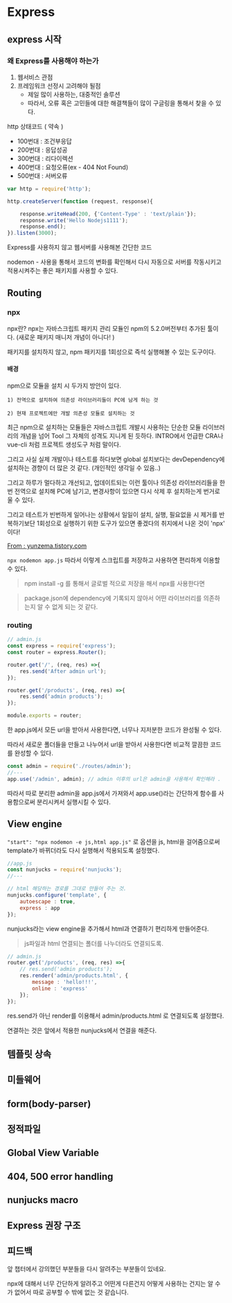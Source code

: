 # Express

## express 시작

### 왜 Express를 사용해야 하는가

1. 웹서비스 관점
2. 프레임워크 선정시 고려해야 될점
    - 제일 많이 사용하는, 대중적인 솔루션
    - 따라서, 오류 혹은 고민들에 대한 해결책들이 많이 구글링을 통해서 찾을 수 있다.

http 상태코드 ( 약속 )
- 100번대 : 조건부응답 
- 200번대 : 응답성공
- 300번대 : 리다이렉션
- 400번대 : 요청오류(ex - 404 Not Found)
- 500번대 : 서버오류

```js
var http = require('http');

http.createServer(function (request, response){

    response.writeHead(200, {'Content-Type' : 'text/plain'});
    response.write('Hello Nodejs1111');
    response.end();
}).listen(3000);
```

Express를 사용하지 않고 웹서버를 사용해본 간단한 코드 
 

nodemon - 사용을 통해서 코드의 변화를 확인해서 다시 자동으로 서버를 작동시키고 적용시켜주는 좋은 패키지를 사용할 수 있다.



## Routing

### npx 

npx란?
npx는 자바스크립트 패키지 관리 모듈인 npm의 5.2.0버전부터 추가된 툴이다. (새로운 패키지 매니저 개념이 아니다! )

패키지를 설치하지 않고, npm 패키지를 1회성으로 즉석 실행해볼 수 있는 도구이다.

#### 배경

npm으로 모듈을 설치 시 두가지 방안이 있다.

```
1) 전역으로 설치하여 의존성 라이브러리들이 PC에 남게 하는 것

2) 현재 프로젝트에만 개발 의존성 모듈로 설치하는 것
```

최근 npm으로 설치하는 모듈들은 자바스크립트 개발시 사용하는 단순한 모듈 라이브러리의 개념을 넘어 Tool 그 자체의 성격도 지니게 된 듯하다. INTRO에서 언급한 CRA나 vue-cli 처럼 프로젝트 생성도구 처럼 말이다.


그리고 사실 실제 개발이나 테스트를 하다보면 global 설치보다는 devDependency에 설치하는 경향이 더 많은 것 같다. (개인적인 생각일 수 있음..)


그리고 하루가 멀다하고 개선되고, 업데이트되는 이런 툴이나 의존성 라이브러리들을 한번 전역으로 설치해 PC에 남기고, 변경사항이 있으면 다시 삭제 후 설치하는게 번거로울 수 있다.
 

그리고 테스트가 빈번하게 일어나는 상황에서 일일이 설치, 실행, 필요없을 시 제거를 반복하기보단 1회성으로 실행하기 위한 도구가 있으면 좋겠다의 취지에서 나온 것이 'npx' 이다!

[From : yunzema.tistory.com](https://yunzema.tistory.com/270)

`npx nodemon app.js` 따라서 이렇게 스크립트를 저장하고 사용하면 편리하게 이용할 수 있다.

> npm install -g 를 통해서 글로벌 적으로 저장을 해서 npx를 사용한다면

> package.json에 dependency에 기록되지 않아서 어떤 라이브러리를 의존하는지 알 수 없게 되는 것 같다. 


### routing

```js
// admin.js
const express = require('express');
const router = express.Router();

router.get('/', (req, res) =>{
    res.send('After admin url');
});

router.get('/products', (req, res) =>{
    res.send('admin products');
});

module.exports = router;
```

한 app.js에서 모든 url을 받아서 사용한다면, 너무나 지저분한 코드가 완성될 수 있다. 

따라서 새로운 폴더들을 만들고 나누어서 url을 받아서 사용한다면 비교적 깔끔한 코드를 완성할 수 있다.

```js
const admin = require('./routes/admin');
//---
app.use('/admin', admin); // admin 이후의 url은 admin을 사용해서 확인해라 .
```

따라서 따로 분리한 admin을 app.js에서 가져와서 app.use()라는 간단하게 함수를 사용함으로써 분리시켜서 실행시킬 수 있다. 


## View engine


`"start": "npx nodemon -e js,html app.js"` 로 옵션을 js, html을 걸어줌으로써 template가 바뀌더라도 다시 실행해서 적용되도록 설정했다.

```js
//app.js
const nunjucks = require('nunjucks');
//---

// html 해당하는 경로를 그대로 만들어 주는 것. 
nunjucks.configure('template', {
    autoescape : true,
    express : app
});
```

nunjucks라는 view engine을 추가해서 html과 연결하기 편리하게 만들어준다. 

> js파일과 html 연결되는 폴더를 나누더라도 연결되도록. 

```js
// admin.js
router.get('/products', (req, res) =>{
    // res.send('admin products');
    res.render('admin/products.html', {
        message : 'hello!!!',
        online : 'express'
    });
});
```

res.send가 아닌 render를 이용해서 admin/products.html 로 연결되도록 설정했다.

연결하는 것은 앞에서 적용한 nunjucks에서 연결을 해준다. 



## 템플릿 상속

## 미들웨어

## form(body-parser)

## 정적파일

## Global View Variable

## 404, 500 error handling

## nunjucks macro

## Express 권장 구조

## 피드백

앞 챕터에서 강의했던 부분들을 다시 알려주는 부분들이 있네요.

npx에 대해서 너무 간단하게 알려주고 어떤게 다른건지 어떻게 사용하는 건지는 알 수가 없어서 따로 공부할 수 밖에 없는 것 같습니다.


